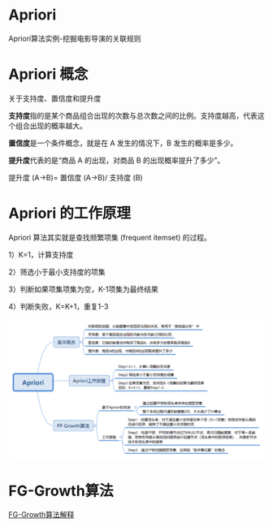 # Apriori
Apriori算法实例-挖掘电影导演的关联规则

# Apriori 概念

关于支持度、置信度和提升度

**支持度**指的是某个商品组合出现的次数与总次数之间的比例。支持度越高，代表这个组合出现的概率越大。

**置信度**是一个条件概念，就是在 A 发生的情况下，B 发生的概率是多少。

**提升度**代表的是“商品 A 的出现，对商品 B 的出现概率提升了多少”。

提升度 (A→B)= 置信度 (A→B)/ 支持度 (B)

# Apriori 的工作原理

Apriori 算法其实就是查找频繁项集 (frequent itemset) 的过程。

1）K=1，计算支持度

2）筛选小于最小支持度的项集

3）判断如果项集项集为空，K-1项集为最终结果

4）判断失败，K=K+1，重复1-3

![](Apriori内容.png)

# FG-Growth算法

[FG-Growth算法解释](https://www.cnblogs.com/zhengxingpeng/p/6679280.html)
